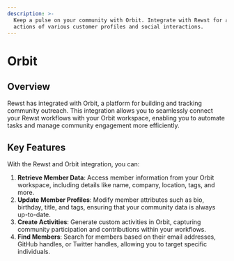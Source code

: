 ```yaml
---
description: >-
  Keep a pulse on your community with Orbit. Integrate with Rewst for automated
  actions of various customer profiles and social interactions.
---
```


# Orbit

## Overview

Rewst has integrated with Orbit, a platform for building and tracking community outreach. This integration allows you to seamlessly connect your Rewst workflows with your Orbit workspace, enabling you to automate tasks and manage community engagement more efficiently.

## Key Features

With the Rewst and Orbit integration, you can:

1. **Retrieve Member Data**: Access member information from your Orbit workspace, including details like name, company, location, tags, and more.
2. **Update Member Profiles**: Modify member attributes such as bio, birthday, title, and tags, ensuring that your community data is always up-to-date.
3. **Create Activities**: Generate custom activities in Orbit, capturing community participation and contributions within your workflows.
4. **Find Members**: Search for members based on their email addresses, GitHub handles, or Twitter handles, allowing you to target specific individuals.

